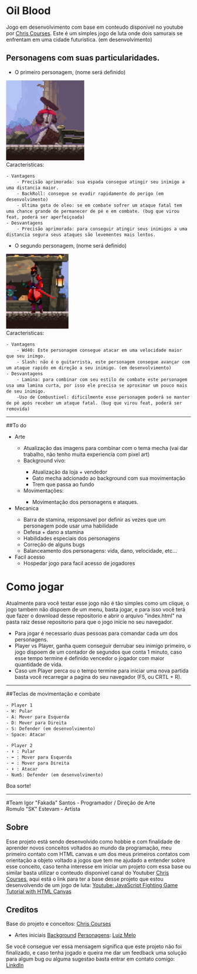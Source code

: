 # Oil Blood
Jogo em desenvolvimento com base em conteudo disponivel no youtube por <a href="https://www.youtube.com/c/ChrisCourses">Chris Courses</a>.
Este é um simples jogo de luta onde dois samurais se enfrentam em uma cidade futuristica. (em desenvolvimento)

## Personagens com suas particularidades.
* O primeiro personagem, (nome será definido)

<img src="./img/share/pers1.png"></img><br>
Caracteristicas:<br>
<!--ts-->
    - Vantagens
        - Precisão aprimorada: sua espada consegue atingir seu inimigo a uma distancia maior.
        - BackRoll: consegue se evadir rapidamente do perigo (em desenvolvimento)
        - Ultima gota de oleo: se em combate sofrer um ataque fatal tem uma chance grande de permanecer de pé e em combate. (bug que virou feat, poderá ser aperfeiçoada)
    - Desvantagens
        - Precisão aprimorada: para conseguir atingir seus inimigos a uma distancia segura seus ataques são levementes mais lentos.
<!--te-->
* O segundo personagem, (nome será definido)

<img src ="./img/share/pers2.png"></img><br>
Caracteristicas:<br>
<!--ts-->
    - Vantagens
        - Wd40: Este personagem consegue atacar em uma velocidade maior que seu inimgo.
        - Slash: não é o guitarrista, este personagem consegue avançar com um ataque rapido em direção a seu inimigo. (em desenvolvimento)
    - Desvantagens
        - Lamina: para combinar com seu estilo de combate este personagem usa uma lamina curta, por isso ele precisa se aproximar um pouco mais de seu inimigo.
        -Uso de Combustivel: dificilmente esse personagem poderá se manter de pé após receber um ataque fatal. (bug que virou feat, poderá ser removida)
<!--te-->
<hr>
##To do
<ul>
<li>Arte</li>
<ul>
<li>Atualização das imagens para combinar com o tema mecha (vai dar trabalho, não tenho muita experiencia com pixel art)</li>
<li>Background vivo:</li>
<ul>
<li>Atualização da loja + vendedor</li>
<li>Gato mecha adcionado ao background com sua movimentação</li>
<li>Trem que passa ao fundo</li>
</ul>
<li>Movimentações:</li>
<ul>
<li>Movimentação dos personagens e ataques.
</ul>
</ul>
<li>Mecanica</li>
<ul>
<li>Barra de stamina, responsavel por definir as vezes que um personagem pode usar uma habilidade</li>
<li>Defesa + dano a stamina</li>
<li>Habilidades especiais dos personagens</li>
<li>Correção de alguns bugs</li>
<li>Balanceamento dos personagens: vida, dano, velocidade, etc...</li>
</ul>
<li>Facil acesso
<ul>
<li>Hospedar jogo para facil acesso de jogadores</li></ul></ul></ul></ul>

# Como jogar
Atualmente para você testar esse jogo não é tão simples como um clique, o jogo tambem não dispoem de um menu, basta jogar, e para isso você terá que fazer o download desse repositorio e abrir o arquivo "index.html" na pasta raiz desse repositorio para que o jogo inicie no seu navegador.
- Para jogar é necessario duas pessoas para comandar cada um dos personagens.
- Player vs Player, ganha quem conseguir derrubar seu inimigo primeiro, o jogo dispoem de um contador de segundos que conta 1 minuto, caso esse tempo termine é definido vencedor o jogador com maior quantidade de vida.
- Caso um Player perca ou o tempo termine para iniciar uma nova partida basta você recarregar a pagina do seu navegador (F5, ou CRTL + R).

<hr>
##Teclas de movimentação e combate

<!--ts-->
    - Player 1
    - W: Pular
    - A: Mover para Esquerda
    - D: Mover para Direita
    - S: Defender (em desenvolvimento)
    - Space: Atacar
<!--te-->
<!--ts-->
    - Player 2
    - ⬆️ : Pular
    - ⬅️ : Mover para Esquerda
    - ➡️ : Mover para Direita
    - ⬇️ : Atacar
    - Num5: Defender (em desenvolvimento)
<!--te-->
Boa sorte!
<hr>
#Team
Igor "Fakada" Santos - Programador / Direção de Arte <br>
Romulo "SK" Estevam - Artista

## Sobre
Esse projeto está sendo desenvolvido como hobbie e com finalidade de aprender novos conceitos voltados ao mundo da programação, meu primeiro contato com HTML canvas e um dos meus primeiros contatos com orientação a objeto voltado a jogos que tem me ajudado a entender sobre esse conceito, caso tenha interesse em iniciar um projeto com essa base ou similar basta utilizar o conteudo disponivel canal do Youtuber <a href="https://www.youtube.com/c/ChrisCourses">Chris Courses</a>, aqui está o link para ter a base desse projeto que estou desenvolvendo de um jogo de luta: <a href="https://www.youtube.com/watch?v=vyqbNFMDRGQ&t=481s">Youtube: JavaScript Fighting Game Tutorial with HTML Canvas</a>

## Creditos
Base do projeto e conceitos: <a href="https://www.youtube.com/c/ChrisCourses">Chris Courses</a>
- Artes iniciais
<a href="https://brullov.itch.io/oak-woods">Background</a>
<a href="https://luizmelo.itch.io">Personagens</a>: <a href="https://twitter.com/LuizGdeMelo">Luiz Melo</a>

Se você consegue ver essa mensagem significa que este projeto não foi finalizado, e caso tenha jogado e queira me dar um feedback uma solução para algum bug ou alguma sugestao basta entrar em contato comigo: <a href="https://www.linkedin.com/in/devsantos/">LinkdIn</a>
